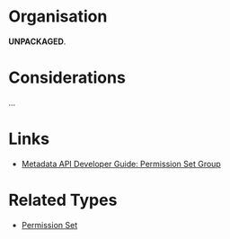 # Organisation

**UNPACKAGED**.

# Considerations

...

# Links

- [Metadata API Developer Guide: Permission Set Group](https://developer.salesforce.com/docs/atlas.en-us.238.0.api_meta.meta/api_meta/meta_permissionsetgroup.htm)

# Related Types

- [Permission Set](permission-set.md)
